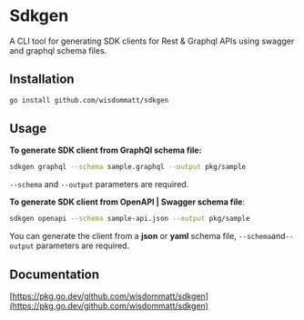 # Sdkgen

A CLI tool for generating SDK clients for Rest &amp; Graphql APIs using swagger and graphql schema files.


## Installation

```bash
go install github.com/wisdommatt/sdkgen
```


## Usage

**To generate SDK client from GraphQl schema file:**

```bash
sdkgen graphql --schema sample.graphql --output pkg/sample
```

`--schema` and `--output` parameters are required.


**To generate SDK client from OpenAPI | Swagger schema file**:

```bash
sdkgen openapi --schema sample-api.json --output pkg/sample
```

You can generate the client from a **json** or **yaml** schema file, `--schema`and`--output` parameters are required.


## Documentation

[https://pkg.go.dev/github.com/wisdommatt/sdkgen](https://pkg.go.dev/github.com/wisdommatt/sdkgen)
